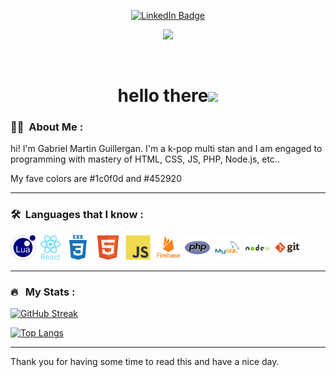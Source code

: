 
<p align="center">
<a href="https://www.linkedin.com/ph/devirent"><img src="https://img.shields.io/badge/LinkedIn-blue?style=for-the-badge&logo=linkedin&logoColor=white" alt="LinkedIn Badge"></a>
</p><p align="center"><img src="https://github.com/devirent/devirent/blob/main/files/devi-cover.png?raw=true"></p>
<p align="center"><img src="https://komarev.com/ghpvc/?username=devirent&style=flat-square&color=blue" alt=""></p>

<h1 align="center">hello there<img src="https://media.giphy.com/media/hvRJCLFzcasrR4ia7z/giphy.gif" width="40"></h1>



### :woman_technologist: &nbsp;About Me :

hi! I'm Gabriel Martin Guillergan. I'm a k-pop multi stan and I am engaged to programming with mastery of HTML, CSS, JS, PHP, Node.js, etc.. 

My fave colors are #1c0f0d and #452920



---

### 🛠 &nbsp;Languages that I know :

<p>
<img src="https://github.com/devicons/devicon/blob/master/icons/lua/lua-original-wordmark.svg" title="Java" alt="Java" width="40" height="40"/>&nbsp;<img src="https://github.com/devicons/devicon/blob/master/icons/react/react-original-wordmark.svg" title="React" alt="React" width="40" height="40"/>&nbsp;<img src="https://github.com/devicons/devicon/blob/master/icons/css3/css3-plain-wordmark.svg"  title="CSS3" alt="CSS" width="40" height="40"/>&nbsp;
<img src="https://github.com/devicons/devicon/blob/master/icons/html5/html5-original.svg" title="HTML5" alt="HTML" width="40" height="40"/>&nbsp;
<img src="https://github.com/devicons/devicon/blob/master/icons/javascript/javascript-original.svg" title="JavaScript" alt="JavaScript" width="40" height="40"/>&nbsp;
<img src="https://github.com/devicons/devicon/blob/master/icons/firebase/firebase-plain-wordmark.svg" title="Firebase" alt="Firebase" width="40" height="40"/>&nbsp;
<img src="https://github.com/devicons/devicon/blob/master/icons/php/php-original.svg" title="PHP"  alt="PHP" width="40" height="40"/>&nbsp;
<img src="https://github.com/devicons/devicon/blob/master/icons/mysql/mysql-original-wordmark.svg" title="MySQL"  alt="MySQL" width="40" height="40"/>&nbsp;
<img src="https://github.com/devicons/devicon/blob/master/icons/nodejs/nodejs-original-wordmark.svg" title="NodeJS" alt="NodeJS" width="40" height="40"/>&nbsp;
<img src="https://github.com/devicons/devicon/blob/master/icons/git/git-original-wordmark.svg" title="Git" alt="Git" width="40" height="40"/>&nbsp;
</p>

---

### 🔥 &nbsp; My Stats :
[![GitHub Streak](http://github-readme-streak-stats.herokuapp.com?user=devirent&theme=dark&background=000000)](https://git.io/streak-stats)

[![Top Langs](https://github-readme-stats.vercel.app/api/top-langs/?username=devirent&layout=compact&theme=vision-friendly-dark)](https://github.com/anuraghazra/github-readme-stats)

---

Thank you for having some time to read this and have a nice day.

